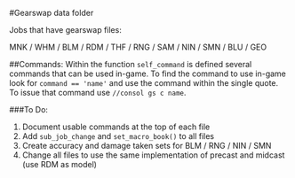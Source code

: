 #Gearswap data folder

Jobs that have gearswap files:

MNK / WHM / BLM / RDM / THF / RNG / SAM / NIN / SMN / BLU	/ GEO

##Commands:
Within the function `self_command` is defined several commands that can be used in-game.  To find the command to use in-game look for `command == 'name'` and use the command within the single quote. To issue that command use `//consol gs c name`.

###To Do:
1. Document usable commands at the top of each file
2. Add `sub_job_change` and `set_macro_book()` to all files
3. Create accuracy and damage taken sets for BLM / RNG / NIN / SMN
4. Change all files to use the same implementation of precast and midcast (use RDM as model)
